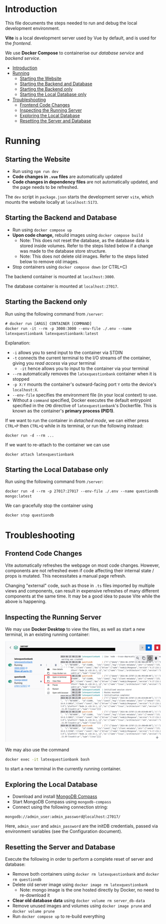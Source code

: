 # Introduction

This file documents the steps needed to run and debug the local development environment.

**Vite** is a local development server used by Vue by default, and is used for the *frontend*.

We use **Docker Compose** to containerise our *database service* and *backend service*.

- [Introduction](#introduction)
- [Running](#running)
  - [Starting the Website](#starting-the-website)
  - [Starting the Backend and Database](#starting-the-backend-and-database)
  - [Starting the Backend only](#starting-the-backend-only)
  - [Starting the Local Database only](#starting-the-local-database-only)
- [Troubleshooting](#troubleshooting)
  - [Frontend Code Changes](#frontend-code-changes)
  - [Inspecting the Running Server](#inspecting-the-running-server)
  - [Exploring the Local Database](#exploring-the-local-database)
  - [Resetting the Server and Database](#resetting-the-server-and-database)

# Running 

## Starting the Website
- Run using `npm run dev`
- **Code changes in `.vue` files** are automatically updated
- **Code changes in dependency files** are not automatically updated, and the page needs to be refreshed.

The `dev` script in `package.json` starts the development server `vite`, which mounts the website locally at `localhost:5173`.

## Starting the Backend and Database

- Run using `docker compose up`
- **Upon code change,** rebuild images using `docker compose build`
  - Note: This does not reset the database, as the database data is stored inside volumes. Refer to the steps listed below if a change was made to the database store structure.
  - Note: This does not delete old images. Refer to the steps listed below to remove old images.
- Stop containers using `docker compose down` (or CTRL+C)

The backend container is mounted at `localhost:3000`.

The database container is mounted at `localhost:27017`.

## Starting the Backend only

Run using the following command from `/server`:
```docker
# docker run [ARGS] CONTAINER [COMMAND]
docker run -it --rm -p 3000:3000 --env-file ./.env --name latexquestionbank latexquestionbank:latest
```

Explanation:
- `-i` allows you to send input to the container via STDIN
- `-t` connects the current terminal to the I/O streams of the container, giving you _read access_ via your terminal
  - `-it` hence allows you to input to the container via your terminal
- `--rm` automatically removes the `latexquestionbank` container when it is stopped
- `-p X:Y` mounts the container's outward-facing port `Y` onto the device's `localhost:X`.
- `--env-file` specifies the environment file (in your local context) to use.
- Without a `command` specified, Docker executes the default entrypoint specified in the `CMD` directive of `latexquestionbank`'s Dockerfile. This is known as the container's **primary process (PID1)**.

If we want to run the container in *detached mode*, we can either press `CTRL+P` then `CTRL+Q` while in its terminal, or run the following instead:

```docker
docker run -d --rm ...
```

If we want to re-attach to the container we can use

```docker
docker attach latexquestionbank
```

## Starting the Local Database only

Run using the following command from `/server`:

```docker
docker run -d --rm -p 27017:27017 --env-file ./.env --name questiondb mongo:latest
```

We can gracefully stop the container using

```docker
docker stop questiondb
```

# Troubleshooting

## Frontend Code Changes

Vite automatically refreshes the webpage on most code changes. However, components are not refreshed even if code affecting their internal state / props is mutated. This necessitates a manual page refresh.

Changing "external" code, such as those in `.ts` files imported by multiple views and components, can result in expensive refreshes of many different components at the same time. It may be a good idea to pause Vite while the above is happening.

## Inspecting the Running Server

We may use **Docker Desktop** to view the files, as well as start a new terminal, in an existing running container:

<img src="Images/docker-desktop.png">

We may also use the command

```sh
docker exec -it latexquestionbank bash
```

to start a new terminal in the currently running container.

## Exploring the Local Database

- Download and install [MongoDB Compass](https://www.mongodb.com/products/compass)
- Start MongoDB Compass using `mongodb-compass`
- Connect using the following connection string:

```
mongodb://admin_user:admin_password@localhost:27017/
```

Here, `admin_user` and `admin_password` are the initDB credentials, passed via environment variables (see the Configuration document).

## Resetting the Server and Database

Execute the following in order to perform a complete reset of server and database:
- Remove both containers using `docker rm latexquestionbank` and `docker rm questiondb`
- Delete old server image using `docker image rm latexquestionbank`
  - Note: mongo image is the one hosted directly by Docker, no need to re-download it
- **Clear old database data** using `docker volume rm server_db-data`
- Remove unused images and volumes using `docker image prune` and `docker volume prune`
- Run `docker compose up` to re-build everything